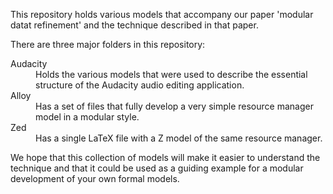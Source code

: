 This repository holds various models that accompany our paper 'modular datat refinement' and the technique described in that paper.

There are three major folders in this repository:

<dl>
<dt>Audacity</dt>
  <dd>Holds the various models that were used to describe the essential structure of the Audacity audio editing application.</dd>
<dt>Alloy</dt>
  <dd>Has a set of files that fully develop a very simple resource manager model in a modular style.</dd>
<dt>Zed</dt>
<dd>Has a single LaTeX file with a Z model of the same resource manager.</dd>
</dl>

We hope that this collection of models will make it easier to understand the technique and that it could be used as 
a guiding example for a modular development of your own formal models.
